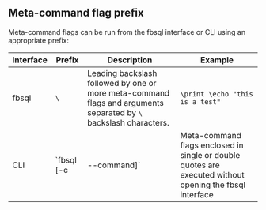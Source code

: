## Meta-command flag prefix

Meta-command flags can be run from the fbsql interface or CLI using an appropriate prefix:

| Interface | Prefix | Description | Example |
|---|---|---|---|
| fbsql | `\` | Leading backslash followed by one or more meta-command flags and arguments separated by `\` backslash characters. | `\print \echo "this is a test"` |
| CLI | `fbsql [-c|--command]` | Meta-command flags enclosed in single or double quotes are executed without opening the fbsql interface | `fbsql --command '\print \echo this is a test'` |
